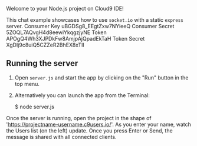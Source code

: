 
   


Welcome to your Node.js project on Cloud9 IDE!

This chat example showcases how to use `socket.io` with a static `express` server.
Consumer Key 	uBGDSg8_EEgtZxw7NYieeQ
Consumer Secret 	5ZOQL7AQvgH4d8eewiYkqgzjyNE
Token 	APOgQ4Wh3XJPDkFw8AmjpAjQpadEkTaH
Token Secret 	XgDIj9c8uiQ5CZZeR2BhEX8xTlI

## Running the server

1) Open `server.js` and start the app by clicking on the "Run" button in the top menu.

2) Alternatively you can launch the app from the Terminal:

    $ node server.js

Once the server is running, open the project in the shape of 'https://projectname-username.c9users.io/'. As you enter your name, watch the Users list (on the left) update. Once you press Enter or Send, the message is shared with all connected clients.
